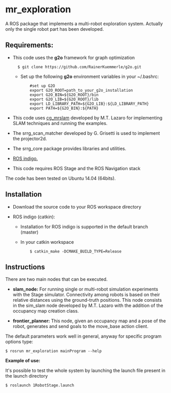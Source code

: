 mr_exploration
=========

A ROS package that implements a multi-robot exploration system.
Actually only the single robot part has been developed.

Requirements:
-------------
- This code uses the **g2o** framework for graph optimization  
  
        $ git clone https://github.com/RainerKuemmerle/g2o.git

  - Set up the following **g2o** environment variables in your ~/.bashrc:  

            #set up G2O
            export G2O_ROOT=path_to_your_g2o_installation  
            export G2O_BIN=${G2O_ROOT}/bin  
            export G2O_LIB=${G2O_ROOT}/lib  
            export LD_LIBRARY_PATH=${G2O_LIB}:${LD_LIBRARY_PATH}  
            export PATH=${G2O_BIN}:${PATH}  

- This code uses [cg_mrslam](https://github.com/mtlazaro/cg_mrslam) developed by M.T. Lazaro for implementing SLAM techniques and running the examples.

- The srrg_scan_matcher developed by G. Grisetti is used to implement the projector2d.
 
- The srrg_core package provides libraries and utilities.

- [ROS indigo.](http://wiki.ros.org/indigo/Installation)

- This code requires ROS Stage and the ROS Navigation stack 

The code has been tested on Ubuntu 14.04 (64bits). 

Installation
------------
- Download the source code to your ROS workspace directory

- ROS indigo (catkin):
  - Installation for ROS indigo is supported in the default branch (master)
  - In your catkin workspace 

            $ catkin_make -DCMAKE_BUILD_TYPE=Release

Instructions
------------
There are two main nodes that can be executed.  

- **slam_node:**
  For running single or multi-robot simulation experiments with the Stage simulator. Connectivity among robots is based on their relative distances using the ground-truth positions.
This node consists in the sim_slam node developed by M.T. Lazaro with the addition of the occupancy map creation class.

- **frontier_planner:**
  This node, given an occupancy map and a pose of the robot, generates and send goals to the
  move_base action client.

The default parameters work well in general, anyway for specific program options type:

    $ rosrun mr_exploration mainProgram --help
  
**Example of use:**

It's possible to test the whole system by launching the launch file present in the launch directory

    $ roslaunch 1RobotStage.launch

